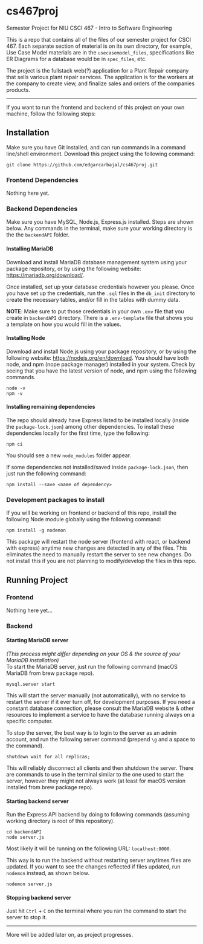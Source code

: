 # cs467proj
Semester Project for NIU CSCI 467 - Intro to Software Engineering

This is a repo that contains all of the files of our semester project for CSCI 467.
Each separate section of material is on its own directory, for example, Use Case Model materials are in the `usecasemodel_files`, specifications like ER Diagrams for a database would be in `spec_files`, etc.

The project is the fullstack web(?) application for a Plant Repair company that sells various plant repair services. The application is for the workers at the company to create view, and finalize sales and orders of the companies products.


---
If you want to run the frontend and backend of this project on your own machine, follow the following steps:

## Installation

Make sure you have Git installed, and can run commands in a command line/shell environment. Download this project using the following command:
```
git clone https://github.com/edgarcarbajal/cs467proj.git
```

### Frontend Dependencies  
Nothing here yet.

### Backend Dependencies  
Make sure you have MySQL, Node.js, Express.js installed. Steps are shown below. Any commands in the terminal, make sure your working
directory is the the `backendAPI` folder.

#### Installing MariaDB
Download and install MariaDB database management system using your package repository, or by using the following website: https://mariadb.org/download/.

Once installed, set up your database credentials however you please. Once you have set up the credentials, run the `.sql` files in the `db_init` directory to create the necessary tables, and/or fill in the tables with dummy data.

**NOTE**: Make sure to put those credentials in your own `.env` file that you create in `backendAPI` directory. There is a `.env-template` file that shows you a template on how you would fill in the values.

#### Installing Node
Download and install Node.js using your package repository, or by using the following website: https://nodejs.org/en/download.
You should have both node, and npm (nope package manager) installed in your system. Check by seeing that you have the latest version of node, and npm using the following commands.
```
node -v
npm -v
```

#### Installing remaining dependencies
The repo should already have Express listed to be installed locally (inside the `package-lock.json`) among other dependencies. To install these dependencies locally for the first time, type the following:
```
npm ci
```
You should see a new `node_modules` folder appear.

If some dependencies not installed/saved inside `package-lock.json`, then just run the following command:
```
npm install --save <name of dependency>
```


### Development packages to install
If you will be working on frontend or backend of this repo, install the following Node module globally using the following command:
```
npm install -g nodemon
```

This package will restart the node server (frontend with react, or backend with express) anytime new changes are detected in any of the files. This eliminates the need to manually restart the server to see new changes. Do not install this if you are not planning to modify/develop the files in this repo.

## Running Project

### Frontend  
Nothing here yet...

### Backend 

#### Starting MariaDB server
*(This process might differ depending on your OS & the source of your MariaDB installation)*  
To start the MariaDB server, just run the following command (macOS MariaDB from brew package repo).
```
mysql.server start
```

This will start the server manually (not automatically), with no service to restart the server if it ever turn off, for development purposes. If you need a constant database connection, please consult the MariaDB website & other resources to implement a service to have the database running always on a specific computer.

To stop the server, the best way is to login to the server as an admin account, and run the following server command (prepend `\g` and a space to the command).
```
shutdown wait for all replicas;
```

This will reliably disconnect all clients and then shutdown the server. There are commands to use in the terminal similar to the one used to start the server, however they might not always work (at least for macOS version installed from brew package repo).

#### Starting backend server
Run the Express API backend by doing to following commands (assuming working directory is root of this repository).
```
cd backendAPI
node server.js
```

Most likely it will be running on the following URL: `localhost:8000`.

This way is to run the backend without restarting server anytimes files are updated. If you want to see the changes reflected if files updated, run `nodemon` instead, as shown below.
```
nodemon server.js
```

#### Stopping backend server
Just hit `Ctrl` + `C` on the terminal where you ran the command to start the server to stop it.


---
More will be added later on, as project progresses.
